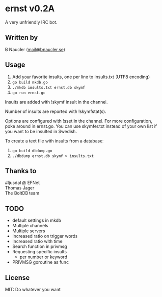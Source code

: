 # ernst v0.2A
A very unfriendly IRC bot.

## Written by
B Naucler (mail@bnaucler.se)

## Usage
1. Add your favorite insults, one per line to insults.txt (UTF8 encoding)
2. `go build mkdb.go`
3. `./mkdb insults.txt ernst.db skymf`
4. `go run ernst.go`

Insults are added with !skymf insult in the channel.

Number of insults are reported with !skymfstat(s).

Options are configured with !sset in the channel. For more configuration, poke around in ernst.go. You can use skymfer.txt instead of your own list if you want to be insulted in Swedish.

To create a text file with insults from a database:  
1. `go build dbdump.go`  
2. `./dbdump ernst.db skymf > insults.txt`

## Thanks to
\#ljusdal @ EFNet  
Thomas Jager  
The BoltDB team  

## TODO
* default settings in mkdb
* Multiple channels
* Multiple servers
* Increased ratio on trigger words
* Increased ratio with time
* Search function in privmsg
* Requesting specific insults
	- per number or keyword
* PRIVMSG goroutine as func

## License
MIT:
Do whatever you want

